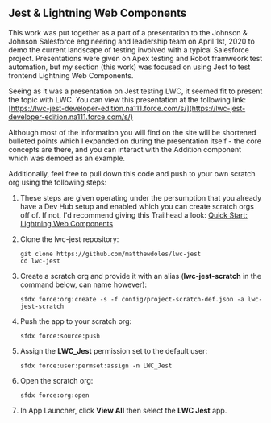 ## Jest & Lightning Web Components

This work was put together as a part of a presentation to the Johnson & Johnson Salesforce engineering and leadership team on April 1st, 2020 to demo the current landscape of testing involved with a typical Salesforce project. Presentations were given on Apex testing and Robot framweork test automation, but my section (this work) was focused on using Jest to test frontend Lightning Web Components.

Seeing as it was a presentation on Jest testing LWC, it seemed fit to present the topic with LWC. You can view this presentation at the following link: [https://lwc-jest-developer-edition.na111.force.com/s/](https://lwc-jest-developer-edition.na111.force.com/s/)

Although most of the information you will find on the site will be shortened bulleted points which I expanded on during the presentation itself - the core concepts are there, and you can interact with the Addition component which was demoed as an example.

Additionally, feel free to pull down this code and push to your own scratch org using the following steps:

1. These steps are given operating under the persumption that you already have a Dev Hub setup and enabled which you can create scratch orgs off of. If not, I'd recommend giving this Trailhead a look: [Quick Start: Lightning Web Components](https://trailhead.salesforce.com/content/learn/projects/quick-start-lightning-web-components/)

1. Clone the lwc-jest repository:

    ```
    git clone https://github.com/matthewdoles/lwc-jest
    cd lwc-jest
    ```

1. Create a scratch org and provide it with an alias (**lwc-jest-scratch** in the command below, can name however):

    ```
    sfdx force:org:create -s -f config/project-scratch-def.json -a lwc-jest-scratch
    ```

1. Push the app to your scratch org:

    ```
    sfdx force:source:push
    ```

1. Assign the **LWC_Jest** permission set to the default user:

    ```
    sfdx force:user:permset:assign -n LWC_Jest
    ```

1. Open the scratch org:

    ```
    sfdx force:org:open
    ```

1. In App Launcher, click **View All** then select the **LWC Jest** app.
